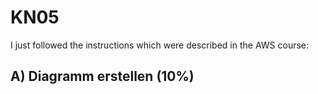# KN05

I just followed the instructions which were described in the AWS course:
## A) Diagramm erstellen (10%)
